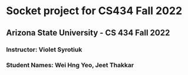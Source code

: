 # Socket project for CS434 Fall 2022
## Arizona State University - CS 434 Fall 2022
### Instructor: Violet Syrotiuk
### Student Names: Wei Hng Yeo, Jeet Thakkar
